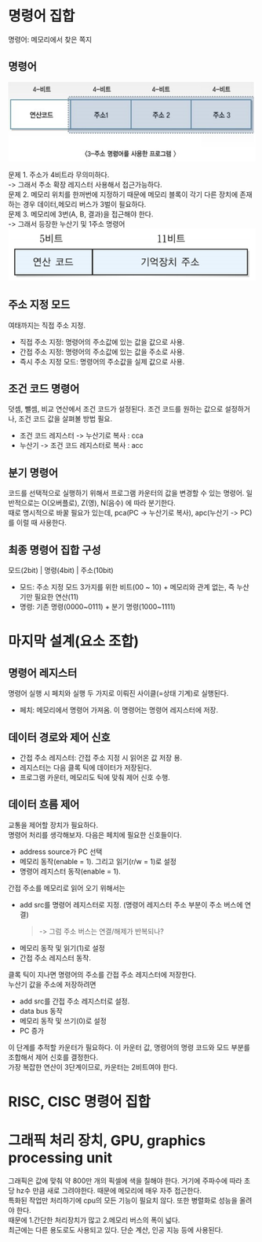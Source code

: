 # 명령어 집합

명령어: 메모리에서 찾은 쪽지

## 명령어

![3address op](imgs/스크린샷%202023-05-20%20오전%209.04.21.png)

문제 1. 주소가 4비트라 무의미하다.  
-> 그래서 주소 확장 레지스터 사용해서 접근가능하다.  
문제 2. 메모리 위치를 한꺼번에 지정하기 때문에 메모리 블록이 각기 다른 장치에 존재 하는 경우 데이터,메모리 버스가 3벌이 필요하다.  
문제 3. 메모리에 3번(A, B, 결과)을 접근해야 한다.  
-> 그래서 등장한 누산기 및 1주소 명령어  
![1add op](imgs/스크린샷%202023-05-20%20오전%2010.02.14.png)

## 주소 지정 모드

여태까지는 직접 주소 지정.

- 직접 주소 지정: 명령어의 주소값에 있는 값을 값으로 사용.
- 간접 주소 지정: 명령어의 주소값에 있는 값을 주소로 사용.
- 즉시 주소 지정 모드: 명령어의 주소값을 실제 값으로 사용.

## 조건 코드 명령어

덧셈, 뺄셈, 비교 연산에서 조건 코드가 설정된다. 조건 코드를 원하는 값으로 설정하거나, 조건 코드 값을 살펴볼 방법 필요.

- 조건 코드 레지스터 -> 누산기로 복사 : cca
- 누산기 -> 조건 코드 레지스터로 복사 : acc

## 분기 명령어

코드를 선택적으로 실행하기 위해서 프로그램 카운터의 값을 변경할 수 있는 명령어. 일반적으로는 O(오버플로), Z(영), N(음수) 에 따라 분기한다.  
때로 명시적으로 바꿀 필요가 있는데, pca(PC -> 누산기로 복사), apc(누산기 -> PC)를 이럴 때 사용한다.

## 최종 명령어 집합 구성

모드(2bit) | 명령(4bit) | 주소(10bit)

- 모드: 주소 지정 모드 3가지를 위한 비트(00 ~ 10) + 메모리와 관계 없는, 즉 누산기만 필요한 연산(11)
- 명령: 기존 명령(0000~0111) + 분기 명령(1000~1111)

# 마지막 설계(요소 조합)

## 명령어 레지스터

명령어 실행 시 페치와 실행 두 가지로 이뤄진 사이클(=상태 기계)로 실행된다.

- 페치: 메모리에서 명령어 가져옴. 이 명령어는 명령어 레지스터에 저장.

## 데이터 경로와 제어 신호

- 간접 주소 레지스터: 간접 주소 지정 시 읽어온 값 저장 용.
- 레지스터는 다음 클록 틱에 데이터가 저장된다.
- 프로그램 카운터, 메모리도 틱에 맞춰 제어 신호 수행.

## 데이터 흐름 제어

교통을 제어할 장치가 필요하다.  
명령어 처리를 생각해보자. 다음은 페치에 필요한 신호들이다.

- address source가 PC 선택
- 메모리 동작(enable = 1). 그리고 읽기(r/w = 1)로 설정
- 명령어 레지스터 동작(enable = 1).

간접 주소를 메모리로 읽어 오기 위해서는

- add src를 명령어 레지스터로 지정. (명령어 레지스터 주소 부분이 주소 버스에 연결)
  > -> 그럼 주소 버스는 연결/해제가 반복되나?
- 메모리 동작 및 읽기(1)로 설정
- 간접 주소 레지스터 동작.

클록 틱이 지나면 명령어의 주소를 간접 주소 레지스터에 저장한다.  
누산기 값을 주소에 저장하려면

- add src를 간접 주소 레지스터로 설정.
- data bus 동작
- 메모리 동작 및 쓰기(0)로 설정
- PC 증가

이 단계를 추적할 카운터가 필요하다. 이 카운터 값, 명령어의 명령 코드와 모드 부분를 조합해서 제어 신호를 결정한다.  
가장 복잡한 연산이 3단계이므로, 카운터는 2비트여야 한다.

# RISC, CISC 명령어 집합

# 그래픽 처리 장치, GPU, graphics processing unit

그래픽은 값에 맞춰 약 800만 개의 픽셀에 색을 칠해야 한다. 거기에 주파수에 따라 초당 hz수 만큼 새로 그려야한다. 때문에 메모리에 매우 자주 접근한다.  
특화된 작업만 처리하기에 cpu의 모든 기능이 필요치 않다. 또한 병렬화로 성능을 올려야 한다.  
때문에 1.간단한 처리장치가 많고 2.메모리 버스의 폭이 넓다.  
최근에는 다른 용도로도 사용되고 있다. 단순 계산, 인공 지능 등에 사용된다.
